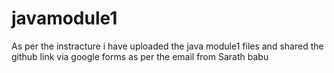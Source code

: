 # javamodule1
As per the instracture i have uploaded the java module1 files and shared the github link via google forms as per the email from Sarath babu
